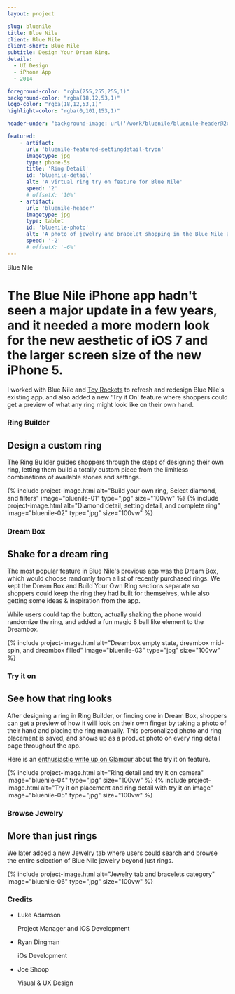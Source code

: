 ```yaml
---
layout: project

slug: bluenile
title: Blue Nile
client: Blue Nile
client-short: Blue Nile
subtitle: Design Your Dream Ring.
details:
  - UI Design
  - iPhone App
  - 2014

foreground-color: "rgba(255,255,255,1)"
background-color: "rgba(18,12,53,1)"
logo-color: "rgba(18,12,53,1)"
highlight-color: "rgba(0,101,153,1)"

header-under: "background-image: url('/work/bluenile/bluenile-header@2x.jpg')"

featured: 
    - artifact: 
      url: 'bluenile-featured-settingdetail-tryon'
      imagetype: jpg
      type: phone-5s
      title: 'Ring Detail'
      id: 'bluenile-detail'
      alt: 'A virtual ring try on feature for Blue Nile'
      speed: '2'
      # offsetX: '10%'
    - artifact: 
      url: 'bluenile-header'
      imagetype: jpg
      type: tablet
      id: 'bluenile-photo'
      alt: 'A photo of jewelry and bracelet shopping in the Blue Nile app'
      speed: '-2'
      # offsetX: '-6%'
---
```

<div class="container project-container">
<div class="header-over"></div>
<div class="grid-row project-intro grid">
    <!-- <div class="grid-row-label"><h3>Overview</h3></div> -->
    <div class="grid-row-headline">
    <p>Blue Nile</p>
    <h1>The Blue Nile iPhone app hadn't seen a major update in a few years, and it needed a more modern look for the new aesthetic of iOS 7 and the larger screen size of the new iPhone&nbsp;5.</h1>
    <p>I worked with Blue Nile and <a href="https://toyrockets.com/">Toy Rockets</a> to refresh and redesign Blue Nile's existing app, and also added a new 'Try it On' feature where shoppers could get a preview of what any ring might look like on their own hand.</p>
    </div>
</div>

<div class="grid-row grid">
    <div class="grid-row-copy">
      <h3>Ring Builder</h3>
      <h2>Design a custom ring</h2>
      <p>The Ring Builder guides shoppers through the steps of designing their own ring, letting them build a totally custom piece from the limitless combinations of available stones and settings.</p>
    </div>
</div>

<div class="full-width mb-6 mobile-slide">
  {% include project-image.html alt="Build your own ring, Select diamond, and filters" image="bluenile-01" type="jpg" size="100vw" %}
  {% include project-image.html alt="Diamond detail, setting detail, and complete ring" image="bluenile-02" type="jpg" size="100vw" %}
</div>

<div class="full-width">
</div>

<div class="grid-row grid">
    <div class="grid-row-copy">
      <h3>Dream Box</h3>
      <h2>Shake for a dream ring</h2>
      <p>The most popular feature in Blue Nile's previous app was the Dream Box, which would choose randomly from a list of recently purchased rings. We kept the Dream Box and Build Your Own Ring sections separate so shoppers could keep the ring they had built for themselves, while also getting some ideas & inspiration from the app.</p>
      <p>While users could tap the button, actually shaking the phone would randomize the ring, and added a fun magic 8 ball like element to the Dreambox.</p>
    </div>
</div>

<div class="full-width mb-6 mobile-slide">
  {% include project-image.html alt="Dreambox empty state, dreambox mid-spin, and dreambox filled" image="bluenile-03" type="jpg" size="100vw" %}
</div>

<div class="grid-row grid">
    <!-- <div class="grid-row-label"><h3>Try it on</h3></div> -->
    <div class="grid-row-copy">
      <h3>Try it on</h3>
      <h2>See how that ring looks</h2>
      <p>After designing a ring in Ring Builder, or finding one in Dream Box, shoppers can get a preview of how it will look on their own finger by taking a photo of their hand and placing the ring manually. This personalized photo and ring placement is saved, and shows up as a product photo on every ring detail page throughout the app.</p>
      <p>Here is an <a href="http://www.glamour.com/weddings/blogs/save-the-date/2014/10/blue-nile-engagement-rings">enthusiastic write up on Glamour</a> about the try it on feature.</p>
    </div>
</div>

<div class="full-width mb-6 mobile-slide">
  {% include project-image.html alt="Ring detail and try it on camera" image="bluenile-04" type="jpg" size="100vw" %}
  {% include project-image.html alt="Try it on placement and ring detail with try it on image" image="bluenile-05" type="jpg" size="100vw" %}
</div>

<div class="grid-row grid">
    <div class="grid-row-copy">
      <h3>Browse Jewelry</h3>
      <h2>More than just rings</h2>
      <p>We later added a new Jewelry tab where users could search and browse the entire selection of Blue Nile jewelry beyond just rings.</p>
    </div>
</div>

<div class="full-width mobile-slide">
  {% include project-image.html alt="Jewelry tab and bracelets category" image="bluenile-06" type="jpg" size="100vw" %}
</div>

<div class="grid-row grid">
    <div class="project-credits">
      <h3>Credits</h3>
      <ul class="credits">
        <li class="credit">
          <p class="name">Luke Adamson</p>
          <p class="role">Project Manager and iOS Development</p>
        </li>
        <li class="credit">
          <p class="name">Ryan Dingman</p>
          <p class="role">iOs Development</p>
        </li>
        <li class="credit">
          <p class="name">Joe Shoop</p>
          <p class="role">Visual & UX Design</p>
        </li>
      </ul>
    </div>
</div>

</div>